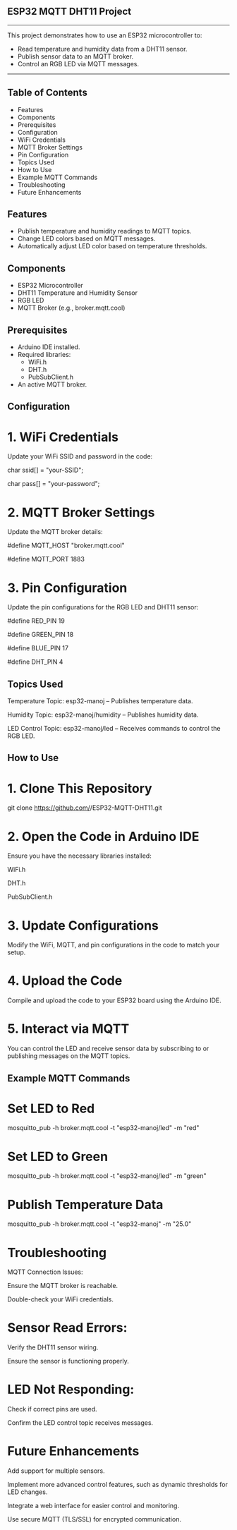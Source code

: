 ## ESP32 MQTT DHT11 Project
---------------------
This project demonstrates how to use an ESP32 microcontroller to:

- Read temperature and humidity data from a DHT11 sensor.
- Publish sensor data to an MQTT broker.
- Control an RGB LED via MQTT messages.
--------------------
## Table of Contents
- Features
- Components
- Prerequisites
- Configuration
- WiFi Credentials
- MQTT Broker Settings
- Pin Configuration
- Topics Used
- How to Use
- Example MQTT Commands
- Troubleshooting
- Future Enhancements

## Features

- Publish temperature and humidity readings to MQTT topics.
- Change LED colors based on MQTT messages.
- Automatically adjust LED color based on temperature thresholds.

## Components

- ESP32 Microcontroller
- DHT11 Temperature and Humidity Sensor
- RGB LED
- MQTT Broker (e.g., broker.mqtt.cool)

## Prerequisites

- Arduino IDE installed.
- Required libraries:
    - WiFi.h
    - DHT.h
    - PubSubClient.h
- An active MQTT broker.

## Configuration

# 1. WiFi Credentials

Update your WiFi SSID and password in the code:

char ssid[] = "your-SSID";

char pass[] = "your-password";

# 2. MQTT Broker Settings

Update the MQTT broker details:

#define MQTT_HOST "broker.mqtt.cool"

#define MQTT_PORT 1883

# 3. Pin Configuration

Update the pin configurations for the RGB LED and DHT11 sensor:

#define RED_PIN 19

#define GREEN_PIN 18

#define BLUE_PIN 17

#define DHT_PIN 4

## Topics Used

Temperature Topic: esp32-manoj – Publishes temperature data.

Humidity Topic: esp32-manoj/humidity – Publishes humidity data.

LED Control Topic: esp32-manoj/led – Receives commands to control the RGB LED.

## How to Use

# 1. Clone This Repository

git clone https://github.com/<your-username>/ESP32-MQTT-DHT11.git

# 2. Open the Code in Arduino IDE

Ensure you have the necessary libraries installed:

WiFi.h

DHT.h

PubSubClient.h

# 3. Update Configurations

Modify the WiFi, MQTT, and pin configurations in the code to match your setup.

# 4. Upload the Code

Compile and upload the code to your ESP32 board using the Arduino IDE.

# 5. Interact via MQTT

You can control the LED and receive sensor data by subscribing to or publishing messages on the MQTT topics.

## Example MQTT Commands

# Set LED to Red

mosquitto_pub -h broker.mqtt.cool -t "esp32-manoj/led" -m "red"

# Set LED to Green

mosquitto_pub -h broker.mqtt.cool -t "esp32-manoj/led" -m "green"

# Publish Temperature Data

mosquitto_pub -h broker.mqtt.cool -t "esp32-manoj" -m "25.0"

# Troubleshooting


MQTT Connection Issues:

Ensure the MQTT broker is reachable.

Double-check your WiFi credentials.

# Sensor Read Errors:

Verify the DHT11 sensor wiring.

Ensure the sensor is functioning properly.

# LED Not Responding:

Check if correct pins are used.

Confirm the LED control topic receives messages.

# Future Enhancements

Add support for multiple sensors.

Implement more advanced control features, such as dynamic thresholds for LED changes.

Integrate a web interface for easier control and monitoring.

Use secure MQTT (TLS/SSL) for encrypted communication.
